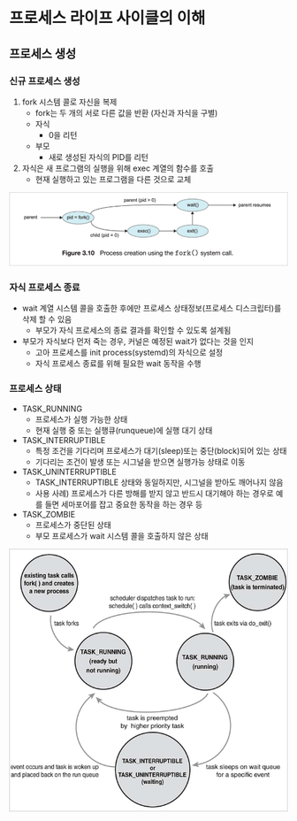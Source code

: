 # 프로세스 라이프 사이클의 이해

## 프로세스 생성

### 신규 프로세스 생성

1. fork 시스템 콜로 자신을 복제
   - fork는 두 개의 서로 다른 값을 반환 (자신과 자식을 구별)
   - 자식
     - 0을 리턴
   - 부모
     - 새로 생성된 자식의 PID를 리턴
2. 자식은 새 프로그램의 실행을 위해 exec 계열의 함수를 호출
   - 현재 실행하고 있는 프로그램을 다른 것으로 교체

![images/process_lifecycle/1.png](images/process_lifecycle/1.png)

### 자식 프로세스 종료

- wait 계열 시스템 콜을 호출한 후에만 프로세스 상태정보(프로세스 디스크립터)를 삭제 할 수 있음
  - 부모가 자식 프로세스의 종료 결과를 확인할 수 있도록 설계됨
- 부모가 자식보다 먼저 죽는 경우, 커널은 예정된 wait가 없다는 것을 인지
  - 고아 프로세스를 init process(systemd)의 자식으로 설정
  - 자식 프로세스 종료를 위해 필요한 wait 동작을 수행

### 프로세스 상태

- TASK_RUNNING
  - 프로세스가 실행 가능한 상태
  - 현재 실행 중 또는 실행큐(runqueue)에 실행 대기 상태
- TASK_INTERRUPTIBLE
  - 특정 조건을 기다리며 프로세스가 대기(sleep)또는 중단(block)되어 있는 상태
  - 기다리는 조건이 발생 또는 시그널을 받으면 실행가능 상태로 이동
- TASK_UNINTERRUPTIBLE
  - TASK_INTERRUPTIBLE 상태와 동일하지만, 시그널을 받아도 깨어나지 않음
  - 사용 사례) 프로세스가 다른 방해를 받지 않고 반드시 대기해야 하는 경우로 예를 들면 세마포어를 잡고 중요한 동작을 하는 경우 등
- TASK_ZOMBIE
  - 프로세스가 중단된 상태
  - 부모 프로세스가 wait 시스템 콜을 호출하지 않은 상태

![images/process_lifecycle/2.png](images/process_lifecycle/2.png)
